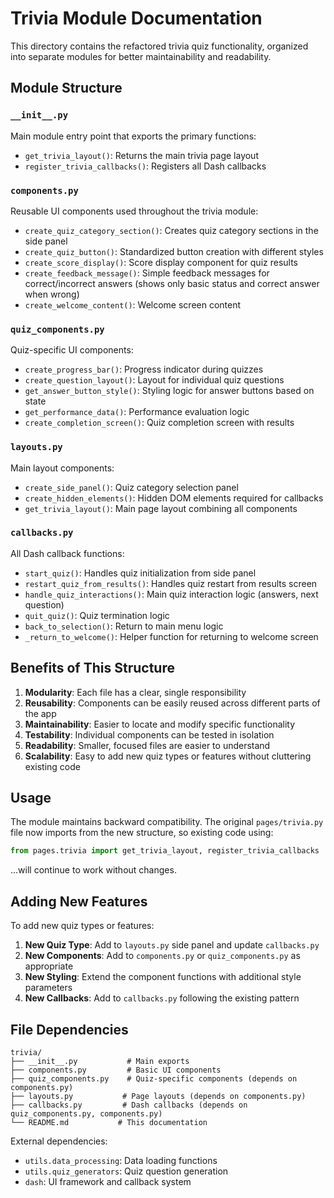 # Trivia Module Documentation

This directory contains the refactored trivia quiz functionality, organized into separate modules for better maintainability and readability.

## Module Structure

### `__init__.py`
Main module entry point that exports the primary functions:
- `get_trivia_layout()`: Returns the main trivia page layout
- `register_trivia_callbacks()`: Registers all Dash callbacks

### `components.py`
Reusable UI components used throughout the trivia module:
- `create_quiz_category_section()`: Creates quiz category sections in the side panel
- `create_quiz_button()`: Standardized button creation with different styles
- `create_score_display()`: Score display component for quiz results
- `create_feedback_message()`: Simple feedback messages for correct/incorrect answers (shows only basic status and correct answer when wrong)
- `create_welcome_content()`: Welcome screen content

### `quiz_components.py`
Quiz-specific UI components:
- `create_progress_bar()`: Progress indicator during quizzes
- `create_question_layout()`: Layout for individual quiz questions
- `get_answer_button_style()`: Styling logic for answer buttons based on state
- `get_performance_data()`: Performance evaluation logic
- `create_completion_screen()`: Quiz completion screen with results

### `layouts.py`
Main layout components:
- `create_side_panel()`: Quiz category selection panel
- `create_hidden_elements()`: Hidden DOM elements required for callbacks
- `get_trivia_layout()`: Main page layout combining all components

### `callbacks.py`
All Dash callback functions:
- `start_quiz()`: Handles quiz initialization from side panel
- `restart_quiz_from_results()`: Handles quiz restart from results screen
- `handle_quiz_interactions()`: Main quiz interaction logic (answers, next question)
- `quit_quiz()`: Quiz termination logic
- `back_to_selection()`: Return to main menu logic
- `_return_to_welcome()`: Helper function for returning to welcome screen

## Benefits of This Structure

1. **Modularity**: Each file has a clear, single responsibility
2. **Reusability**: Components can be easily reused across different parts of the app
3. **Maintainability**: Easier to locate and modify specific functionality
4. **Testability**: Individual components can be tested in isolation
5. **Readability**: Smaller, focused files are easier to understand
6. **Scalability**: Easy to add new quiz types or features without cluttering existing code

## Usage

The module maintains backward compatibility. The original `pages/trivia.py` file now imports from the new structure, so existing code using:

```python
from pages.trivia import get_trivia_layout, register_trivia_callbacks
```

...will continue to work without changes.

## Adding New Features

To add new quiz types or features:

1. **New Quiz Type**: Add to `layouts.py` side panel and update `callbacks.py`
2. **New Components**: Add to `components.py` or `quiz_components.py` as appropriate
3. **New Styling**: Extend the component functions with additional style parameters
4. **New Callbacks**: Add to `callbacks.py` following the existing pattern

## File Dependencies

```
trivia/
├── __init__.py           # Main exports
├── components.py         # Basic UI components
├── quiz_components.py    # Quiz-specific components (depends on components.py)
├── layouts.py           # Page layouts (depends on components.py)
├── callbacks.py         # Dash callbacks (depends on quiz_components.py, components.py)
└── README.md           # This documentation
```

External dependencies:
- `utils.data_processing`: Data loading functions
- `utils.quiz_generators`: Quiz question generation
- `dash`: UI framework and callback system
